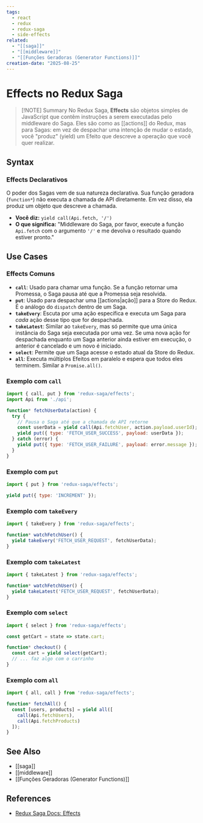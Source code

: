 ```yaml
---
tags:
  - react
  - redux
  - redux-saga
  - side-effects
related:
  - "[[saga]]"
  - "[[middleware]]"
  - "[[Funções Geradoras (Generator Functions)]]"
creation-date: "2025-08-25"
---
```


# Effects no Redux Saga

> [!NOTE] Summary
> No Redux Saga, **Effects** são objetos simples de JavaScript que contêm instruções a serem executadas pelo middleware do Saga. Eles são como as [[actions]] do Redux, mas para Sagas: em vez de despachar uma intenção de mudar o estado, você "produz" (yield) um Efeito que descreve a operação que você quer realizar.

## Syntax

### Effects Declarativos

O poder dos Sagas vem de sua natureza declarativa. Sua função geradora (`function*`) não executa a chamada de API diretamente. Em vez disso, ela produz um objeto que descreve a chamada.

- **Você diz:** `yield call(Api.fetch, '/')`
- **O que significa:** "Middleware do Saga, por favor, execute a função `Api.fetch` com o argumento `'/'` e me devolva o resultado quando estiver pronto."

## Use Cases

### Effects Comuns

- **`call`**: Usado para chamar uma função. Se a função retornar uma Promessa, o Saga pausa até que a Promessa seja resolvida.
- **`put`**: Usado para despachar uma [[actions|ação]] para a Store do Redux. É o análogo do `dispatch` dentro de um Saga.
- **`takeEvery`**: Escuta por uma ação específica e executa um Saga para *cada* ação desse tipo que for despachada.
- **`takeLatest`**: Similar ao `takeEvery`, mas só permite que uma única instância do Saga seja executada por uma vez. Se uma nova ação for despachada enquanto um Saga anterior ainda estiver em execução, o anterior é cancelado e um novo é iniciado.
- **`select`**: Permite que um Saga acesse o estado atual da Store do Redux.
- **`all`**: Executa múltiplos Efeitos em paralelo e espera que todos eles terminem. Similar a `Promise.all()`.

### Exemplo com `call`

```javascript
import { call, put } from 'redux-saga/effects';
import Api from './api';

function* fetchUserData(action) {
  try {
    // Pausa o Saga até que a chamada de API retorne
    const userData = yield call(Api.fetchUser, action.payload.userId);
    yield put({ type: 'FETCH_USER_SUCCESS', payload: userData });
  } catch (error) {
    yield put({ type: 'FETCH_USER_FAILURE', payload: error.message });
  }
}
```

### Exemplo com `put`

```javascript
import { put } from 'redux-saga/effects';

yield put({ type: 'INCREMENT' });
```

### Exemplo com `takeEvery`

```javascript
import { takeEvery } from 'redux-saga/effects';

function* watchFetchUser() {
  yield takeEvery('FETCH_USER_REQUEST', fetchUserData);
}
```

### Exemplo com `takeLatest`

```javascript
import { takeLatest } from 'redux-saga/effects';

function* watchFetchUser() {
  yield takeLatest('FETCH_USER_REQUEST', fetchUserData);
}
```

### Exemplo com `select`

```javascript
import { select } from 'redux-saga/effects';

const getCart = state => state.cart;

function* checkout() {
  const cart = yield select(getCart);
  // ... faz algo com o carrinho
}
```

### Exemplo com `all`

```javascript
import { all, call } from 'redux-saga/effects';

function* fetchAll() {
  const [users, products] = yield all([
    call(Api.fetchUsers),
    call(Api.fetchProducts)
  ]);
}
```

## See Also

- [[saga]]
- [[middleware]]
- [[Funções Geradoras (Generator Functions)]]

## References

- [Redux Saga Docs: Effects](https://redux-saga.js.org/docs/api/effects)